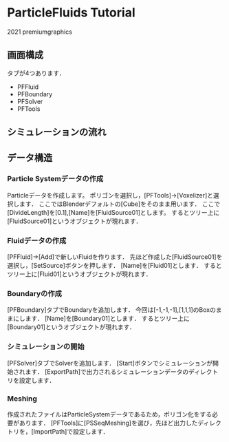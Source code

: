 # ParticleFluids Tutorial

2021 premiumgraphics

## 画面構成
タブが4つあります．

- PFFluid
- PFBoundary
- PFSolver
- PFTools

## シミュレーションの流れ

## データ構造

### Particle Systemデータの作成

Particleデータを作成します。
ポリゴンを選択し，[PFTools]->[Voxelizer]と選択します．
ここではBlenderデフォルトの[Cube]をそのまま用います．
ここで[DivideLength]を[0.1],[Name]を[FluidSource01]とします。
するとツリー上に[FluidSource01]というオブジェクトが現れます．

### Fluidデータの作成

[PFFluid]->[Add]で新しいFluidを作ります．
先ほど作成した[FluidSource01]を選択し，[SetSource]ボタンを押します．
[Name]を[Fluid01]とします．
するとツリー上に[Fluid01]というオブジェクトが現れます．

### Boundaryの作成
[PFBoundary]タブでBoundaryを追加します．
今回は[-1,-1,-1],[1,1,1]のBoxのままにします．
[Name]を[Boundary01]とします．
するとツリー上に[Boundary01]というオブジェクトが現れます．

### シミュレーションの開始
[PFSolver]タブでSolverを追加します．
[Start]ボタンでシミュレーションが開始されます．
[ExportPath]で出力されるシミュレーションデータのディレクトリを設定します．

### Meshing
作成されたファイルはParticleSystemデータであるため，ポリゴン化をする必要があります．
[PFTools]に[PSSeqMeshing]を選び，先ほど出力したディレクトリを，[ImportPath]で設定します．


